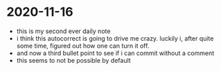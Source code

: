 # 2020-11-16

- this is my second ever daily note
- i think this autocorrect is going to drive me crazy. luckily i, after quite some time, figured out how one can turn it off. 
- and now a third bullet point to see if i can commit without a comment
- this seems to not be possible by default
